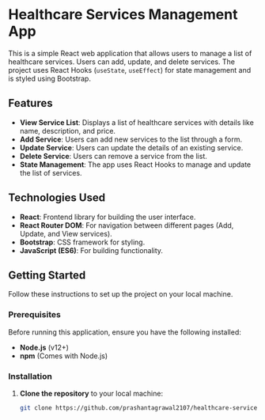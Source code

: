 # Healthcare Services Management App

This is a simple React web application that allows users to manage a list of healthcare services. Users can add, update, and delete services. The project uses React Hooks (`useState`, `useEffect`) for state management and is styled using Bootstrap.

## Features

- **View Service List**: Displays a list of healthcare services with details like name, description, and price.
- **Add Service**: Users can add new services to the list through a form.
- **Update Service**: Users can update the details of an existing service.
- **Delete Service**: Users can remove a service from the list.
- **State Management**: The app uses React Hooks to manage and update the list of services.

## Technologies Used

- **React**: Frontend library for building the user interface.
- **React Router DOM**: For navigation between different pages (Add, Update, and View services).
- **Bootstrap**: CSS framework for styling.
- **JavaScript (ES6)**: For building functionality.

## Getting Started

Follow these instructions to set up the project on your local machine.

### Prerequisites

Before running this application, ensure you have the following installed:

- **Node.js** (v12+)
- **npm** (Comes with Node.js)

### Installation

1. **Clone the repository** to your local machine:

   ```bash
   git clone https://github.com/prashantagrawal2107/healthcare-services-app.git

